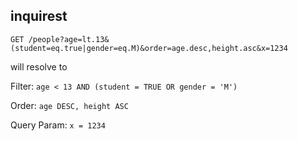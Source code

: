 ## inquirest



`GET /people?age=lt.13&(student=eq.true|gender=eq.M)&order=age.desc,height.asc&x=1234`

will resolve to 

 Filter:
 `age < 13 AND (student = TRUE OR gender = 'M')`
 
Order:
`age DESC, height ASC`

Query Param:
`x = 1234`
